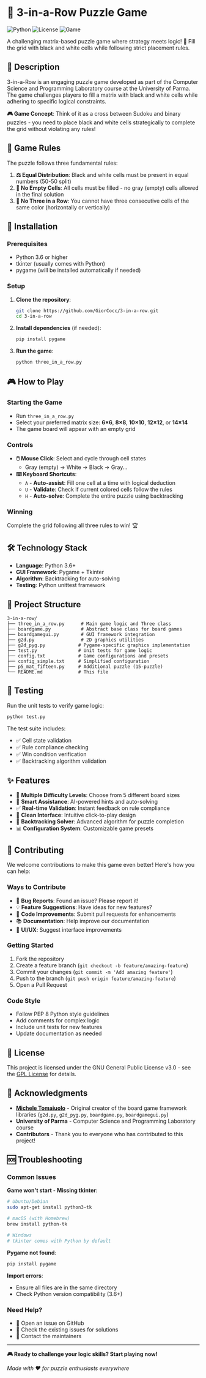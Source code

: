 # 🎯 3-in-a-Row Puzzle Game

![Python](https://img.shields.io/badge/python-3.6+-blue.svg)
![License](https://img.shields.io/badge/license-GPL-green.svg)
![Game](https://img.shields.io/badge/type-puzzle-orange.svg)

A challenging matrix-based puzzle game where strategy meets logic! 🧩 Fill the grid with black and white cells while following strict placement rules.

## 📖 Description

3-in-a-Row is an engaging puzzle game developed as part of the Computer Science and Programming Laboratory course at the University of Parma. The game challenges players to fill a matrix with black and white cells while adhering to specific logical constraints.

**🎮 Game Concept**: Think of it as a cross between Sudoku and binary puzzles - you need to place black and white cells strategically to complete the grid without violating any rules!

## 🎯 Game Rules

The puzzle follows three fundamental rules:

1. **⚖️ Equal Distribution**: Black and white cells must be present in equal numbers (50-50 split)
2. **🚫 No Empty Cells**: All cells must be filled - no gray (empty) cells allowed in the final solution  
3. **🔢 No Three in a Row**: You cannot have three consecutive cells of the same color (horizontally or vertically)

## 🚀 Installation

### Prerequisites

- Python 3.6 or higher
- tkinter (usually comes with Python)
- pygame (will be installed automatically if needed)

### Setup

1. **Clone the repository**:
   ```bash
   git clone https://github.com/GiorCocc/3-in-a-row.git
   cd 3-in-a-row
   ```

2. **Install dependencies** (if needed):
   ```bash
   pip install pygame
   ```

3. **Run the game**:
   ```bash
   python three_in_a_row.py
   ```

## 🎮 How to Play

### Starting the Game
- Run `three_in_a_row.py`
- Select your preferred matrix size: **6×6**, **8×8**, **10×10**, **12×12**, or **14×14**
- The game board will appear with an empty grid

### Controls
- **🖱️ Mouse Click**: Select and cycle through cell states
  - Gray (empty) → White → Black → Gray...
- **⌨️ Keyboard Shortcuts**:
  - `A` - **Auto-assist**: Fill one cell at a time with logical deduction
  - `U` - **Validate**: Check if current colored cells follow the rules
  - `H` - **Auto-solve**: Complete the entire puzzle using backtracking

### Winning
Complete the grid following all three rules to win! 🏆

## 🛠️ Technology Stack

- **Language**: Python 3.6+
- **GUI Framework**: Pygame + Tkinter
- **Algorithm**: Backtracking for auto-solving
- **Testing**: Python unittest framework

## 📁 Project Structure

```
3-in-a-row/
├── three_in_a_row.py      # Main game logic and Three class
├── boardgame.py           # Abstract base class for board games
├── boardgamegui.py        # GUI framework integration
├── g2d.py                 # 2D graphics utilities
├── g2d_pyg.py            # Pygame-specific graphics implementation
├── test.py               # Unit tests for game logic
├── config.txt            # Game configurations and presets
├── config_simple.txt     # Simplified configuration
├── p5_mat_fifteen.py     # Additional puzzle (15-puzzle)
└── README.md             # This file
```

## 🧪 Testing

Run the unit tests to verify game logic:

```bash
python test.py
```

The test suite includes:
- ✅ Cell state validation
- ✅ Rule compliance checking  
- ✅ Win condition verification
- ✅ Backtracking algorithm validation

## ✨ Features

- 🎯 **Multiple Difficulty Levels**: Choose from 5 different board sizes
- 🧠 **Smart Assistance**: AI-powered hints and auto-solving
- ✅ **Real-time Validation**: Instant feedback on rule compliance
- 🎨 **Clean Interface**: Intuitive click-to-play design
- 🔄 **Backtracking Solver**: Advanced algorithm for puzzle completion
- 📊 **Configuration System**: Customizable game presets

## 🤝 Contributing

We welcome contributions to make this game even better! Here's how you can help:

### Ways to Contribute
- 🐛 **Bug Reports**: Found an issue? Please report it!
- 💡 **Feature Suggestions**: Have ideas for new features?
- 🔧 **Code Improvements**: Submit pull requests for enhancements
- 📚 **Documentation**: Help improve our documentation
- 🎨 **UI/UX**: Suggest interface improvements

### Getting Started
1. Fork the repository
2. Create a feature branch (`git checkout -b feature/amazing-feature`)
3. Commit your changes (`git commit -m 'Add amazing feature'`)
4. Push to the branch (`git push origin feature/amazing-feature`)
5. Open a Pull Request

### Code Style
- Follow PEP 8 Python style guidelines
- Add comments for complex logic
- Include unit tests for new features
- Update documentation as needed

## 📜 License

This project is licensed under the GNU General Public License v3.0 - see the [GPL License](http://www.gnu.org/licenses/gpl.html) for details.

## 🙏 Acknowledgments

- **[Michele Tomaiuolo](https://github.com/tomamic)** - Original creator of the board game framework libraries (`g2d.py`, `g2d_pyg.py`, `boardgame.py`, `boardgamegui.py`)
- **University of Parma** - Computer Science and Programming Laboratory course
- **Contributors** - Thank you to everyone who has contributed to this project!

## 🆘 Troubleshooting

### Common Issues

**Game won't start - Missing tkinter**:
```bash
# Ubuntu/Debian
sudo apt-get install python3-tk

# macOS (with Homebrew)
brew install python-tk

# Windows
# tkinter comes with Python by default
```

**Pygame not found**:
```bash
pip install pygame
```

**Import errors**:
- Ensure all files are in the same directory
- Check Python version compatibility (3.6+)

### Need Help?
- 📧 Open an issue on GitHub
- 📖 Check the existing issues for solutions
- 💬 Contact the maintainers

---

**🎮 Ready to challenge your logic skills? Start playing now!** 

*Made with ❤️ for puzzle enthusiasts everywhere*
